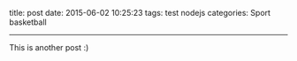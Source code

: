 title: post
date: 2015-06-02 10:25:23
tags: test nodejs
categories: Sport basketball

---

This is another post :)

